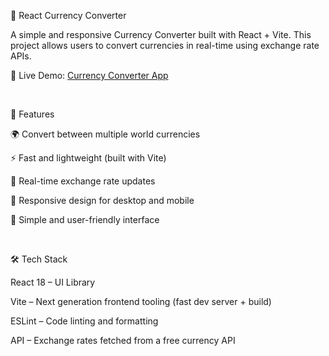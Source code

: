 💱 React Currency Converter

A simple and responsive Currency Converter built with React + Vite.
This project allows users to convert currencies in real-time using exchange rate APIs.

🔗 Live Demo: [Currency Converter App](https://react-currency-converter-ebon.vercel.app/)

<br>

🚀 Features

🌍 Convert between multiple world currencies

⚡ Fast and lightweight (built with Vite)

🔄 Real-time exchange rate updates

📱 Responsive design for desktop and mobile

🎯 Simple and user-friendly interface

<br>

🛠️ Tech Stack

React 18 – UI Library

Vite – Next generation frontend tooling (fast dev server + build)

ESLint – Code linting and formatting

API – Exchange rates fetched from a free currency API
